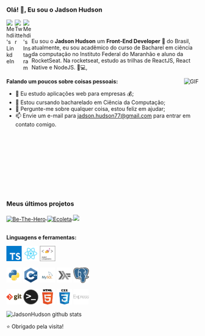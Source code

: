 ### Olá! 👋, Eu sou o Jadson Hudson

<a href="https://www.linkedin.com/">
  <img align="left" alt="Mehdi's LinkdeIn" width="22px" src="https://cdn.jsdelivr.net/npm/simple-icons@v3/icons/linkedin.svg" />
</a>
<a href="https://twitter.com/jadson__hudson">
  <img align="left" alt="Twitter" width="22px" src="https://cdn.jsdelivr.net/npm/simple-icons@v3/icons/twitter.svg" />
</a>
<a href="https://www.instagram.com/jadsonhudson/">
  <img align="left" alt="Mehdi's Instagram" width="22px" src="https://cdn.jsdelivr.net/npm/simple-icons@v3/icons/instagram.svg" />
</a>

<br />
<br />


Eu sou o **Jadson Hudson** um **Front-End Developer** 🚀 do Brasil, atualmente, eu sou acadêmico do curso de Bacharel em ciência da computação no Instituto Federal do Maranhão e aluno da RocketSeat. Na rocketseat, estudo as trilhas de ReactJS, React Native e NodeJS. 📱💻,

  <img align="right" alt="GIF" src="https://i.pinimg.com/originals/e4/26/70/e426702edf874b181aced1e2fa5c6cde.gif" />

**Falando um poucos sobre coisas pessoais:**

- 🌱 Eu estudo aplicações web para empresas 💰; 
- 💼 Estou cursando bacharelado em Ciência da Computação;
- 💬 Pergunte-me sobre qualquer coisa, estou feliz em ajudar;
- 📫 Envie um e-mail para jadson.hudson77@gmail.com para entrar em contato comigo.

<br />
<br />
<br />
<br />
<br />
<br />
<br />
<br />
<br />

### Meus últimos projetos

<a href="https://github.com/JadsonHudson/Be-The-Hero">
  <img align="middle" src="https://github-readme-stats.vercel.app/api/pin/?username=JadsonHudson&repo=Be-The-Hero" alt="Be-The-Hero" />
</a>
<a href="https://github.com/JadsonHudson/Ecoleta">
  <img align="middle" src="https://github-readme-stats.vercel.app/api/pin/?username=JadsonHudson&repo=Ecoleta" alt="Ecoleta" />
</a>

<a href="https://github.com/JadsonHudson">
  <img align="center" src="https://github-readme-stats.vercel.app/api/top-langs/?username=JadsonHudson&show_icons=true&hide_border=true&hide=glsl,python" />
</a>

<br />
<br />

**Linguagens e ferramentas:**  

<code><img height="40" src="https://raw.githubusercontent.com/github/explore/80688e429a7d4ef2fca1e82350fe8e3517d3494d/topics/typescript/typescript.png"></code>
<code><img height="40" src="https://raw.githubusercontent.com/github/explore/80688e429a7d4ef2fca1e82350fe8e3517d3494d/topics/react/react.png"></code>
<code><img height="40" src="https://raw.githubusercontent.com/github/explore/80688e429a7d4ef2fca1e82350fe8e3517d3494d/topics/styled-components/styled-components.png"></code>

<code><img height="40" src="https://raw.githubusercontent.com/github/explore/80688e429a7d4ef2fca1e82350fe8e3517d3494d/topics/python/python.png"></code>
<code><img height="40" src="https://raw.githubusercontent.com/github/explore/80688e429a7d4ef2fca1e82350fe8e3517d3494d/topics/cpp/cpp.png"></code>
<code><img height="40" src="https://raw.githubusercontent.com/github/explore/80688e429a7d4ef2fca1e82350fe8e3517d3494d/topics/mysql/mysql.png"></code>
<code><img height="40" src="https://raw.githubusercontent.com/github/explore/80688e429a7d4ef2fca1e82350fe8e3517d3494d/topics/haskell/haskell.png"></code>
<code><img height="40" src="https://raw.githubusercontent.com/github/explore/80688e429a7d4ef2fca1e82350fe8e3517d3494d/topics/postgresql/postgresql.png"></code>


<code><img height="40" src="https://raw.githubusercontent.com/github/explore/80688e429a7d4ef2fca1e82350fe8e3517d3494d/topics/git/git.png"></code>
<code><img height="40" src="https://raw.githubusercontent.com/github/explore/80688e429a7d4ef2fca1e82350fe8e3517d3494d/topics/terminal/terminal.png"></code>
<code><img height="40" src="https://raw.githubusercontent.com/github/explore/80688e429a7d4ef2fca1e82350fe8e3517d3494d/topics/html/html.png"></code>
<code><img height="40" src="https://raw.githubusercontent.com/github/explore/80688e429a7d4ef2fca1e82350fe8e3517d3494d/topics/css/css.png"></code>
<code><img height="40" src="https://raw.githubusercontent.com/github/explore/80688e429a7d4ef2fca1e82350fe8e3517d3494d/topics/express/express.png"></code>

![JadsonHudson github stats](https://github-readme-stats.vercel.app/api?username=JadsonHudson&show_icons=true&hide_border=true)

⭐️ Obrigado pela visita!
